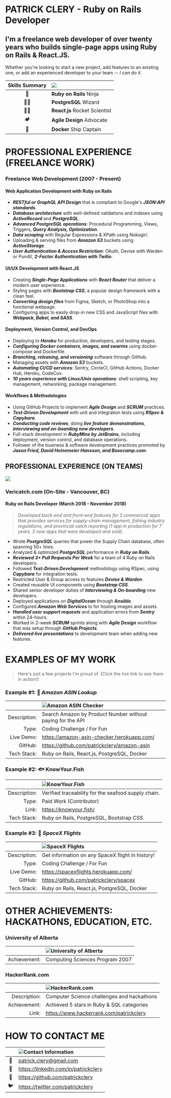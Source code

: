 PATRICK CLERY - Ruby on Rails Developer
=======================================

I'm a freelance web developer of over twenty years who builds
single-page apps using **Ruby on Rails & React.JS**.
----------------------------------------------------

Whether you're looking to start a new project, add features to an
existing one, or add an experienced developer to your team -- *I can do
it*.

|     Skills Summary     | ![](https://git.io/JfOTA)                |
|:----------------------:|:-----------------------------------------|
| :martial_arts_uniform: | **Ruby on Rails** Ninja                  |
|   :man_technologist:   | **PostgreSQL** Wizard                    |
|    :man_astronaut:     | **React.js** Rocket Scientist            |
|       :camping:        | **Agile Design** Advocate                |
|        :whale:         | **Docker** Ship Captain                  |

<div style="page-break-after: always"></div>


# PROFESSIONAL EXPERIENCE (FREELANCE WORK)

### Freelance Web Development (2007 - Present)

#### Web Application Development with Ruby on Rails

- ***RESTful or GraphQL API Design*** that is compliant to Google's
  ***JSON:API standards***.
- ***Database architecture*** with well-defined validations and indexes
  using ***ActiveRecord*** and ***PostgreSQL***.
- ***Advanced PostgreSQL operations***: Procedural Programming, Views,
  Triggers, ***Query Analysis, Optimization***.
- ***Data scraping*** with Regular Expressions & XPath using Nokogiri.
- Uploading & serving files from ***Amazon S3*** buckets using
  ***ActiveStorage***.
- ***User Authentication & Access Restriction***: OAuth, Devise with
  Warden or Pundit, ***2-Factor Authentication with Twilio***.

#### UI/UX Development with React.JS

- Creating ***Single-Page Applications*** with ***React Router*** that
  deliver a modern user experience.
- Styling pages with ***Bootstrap CSS***, a popular design framework
  with a clean feel.
- ***Converting design files*** from Figma, Sketch, or PhotoShop into a
  functional webpage.
- Configuring apps to easily drop-in new CSS and JavaScript files with
  ***Webpack, Babel, and SASS***.

#### Deployment, Version Control, and DevOps

- Deploying to ***Heroku*** for production, developers, and testing
  stages.
- ***Configuring Docker containers, images, and swarms*** using
  docker-compose and Dockerfile.
- ***Branching, releasing, and versioning*** software through GitHub.
- Managing assets with ***Amazon S3*** buckets.
- ***Automating CI/CD services***: Sentry, CircleCI, GitHub Actions,
  Docker Hub, Heroku, CodeCov.
- ***10 years experience with Linux/Unix operations***: shell scripting,
  key management, networking, package management.

#### Workflows & Methodologies

- Using GitHub Projects to implement ***Agile Design*** and ***SCRUM***
  practices.
- ***Test-Driven Development*** with unit and integration tests using
  ***RSpec & Capybara***.
- ***Conducting code reviews***, doing ***live feature
  demonstrations***, ***interviewing and on-boarding new developers***.
- Full-stack development in ***RubyMine by JetBrains***, including
  deployment, version control, and database operations.
- Follower of the business & software development practices promoted by
  ***Jason Fried, David Heinemeier Hansson, and Basecamp.com***.

<div style="page-break-after: always"></div>


## PROFESSIONAL EXPERIENCE (ON TEAMS)

![](https://git.io/JfOk2)

### Vericatch.com (On-Site - Vancouver, BC)

#### Ruby on Rails Developer (March 2018 - November 2018)

>*Developed back-end and front-end features for 3 commercial apps that
>provides services for supply-chain management, fishing industry
>regulations, and provincial catch reporting (1 app in production for 7
>years, 2 new apps that were developed and sold).*

- Wrote ***PostgreSQL*** queries that power the Supply Chain database,
  often spanning 50+ lines.
- Analyzed & optimized ***PostgreSQL*** performance in ***Ruby on
  Rails***.
- ***Reviewed 3+ Pull Requests Per Week*** for a team of 4 Ruby on Rails
  developers.
- Followed ***Test-Driven Development*** methodology using RSpec, using
  ***Capybara*** for integration tests.
- Restricted User & Group access to features ***Devise & Warden***.
- Created reusable UI components using ***Bootstrap CSS***.
- Shared senior developer duties of ***Interviewing & On-boarding*** new
  developers.
- Deployed applications on ***DigitalOcean*** through ***Ansible***.
- Configured ***Amazon Web Services*** to for hosting images and assets.
- ***Handled user support requests*** and application errors from
  ***Sentry*** within 24-hours.
- Worked in 2-week ***SCRUM*** sprints along with ***Agile Design***
  workflow that was setup through ***GitHub Projects***.
- ***Delivered live presentations*** to development team when adding new
  features.

<div style="page-break-after: always"></div>


# EXAMPLES OF MY WORK

> Here's just a few projects I'm proud of. (Click the live link to see
> them in action!)

### Example #1: :shopping_cart: *Amazon ASIN Lookup*

|              | ![Amazon ASIN Checker](https://git.io/JfOTx)               |
|-------------:|:-----------------------------------------------------------|
| Description: | Search Amazon by Product Number without paying for the API |
|        Type: | Coding Challenge / For Fun                                 |
|   Live Demo: | https://amazon-asin-checker.herokuapp.com/                 |
|      GitHub: | https://github.com/patrickclery/amazon-asin                |
|  Tech Stack: | Ruby on Rails, React.js, PostgreSQL, Docker                |

<div style="page-break-after: always"></div>


### Example #2: :fish: KnowYour.Fish

|              | ![KnowYour.Fish](https://git.io/JfOkv)              |
|-------------:|:----------------------------------------------------|
| Description: | Verified traceability for the seafood supply chain. |
|        Type: | Paid Work (Contributor)                             |
|        Link: | https://knowyour.fish/                              |
|  Tech Stack: | Ruby on Rails, PostgreSQL, Bootstrap CSS            |

<div style="page-break-after: always"></div>


### Example #3: :rocket: *SpaceX Flights*

|              | ![SpaceX Flights](https://git.io/JfOkJ)          |
|-------------:|:-------------------------------------------------|
| Description: | Get information on any SpaceX flight in history! |
|        Type: | Coding Challenge / For Fun                       |
|   Live Demo: | https://spacexflights.herokuapp.com/             |
|      GitHub: | https://github.com/patrickclery/spacex           |
|  Tech Stack: | Ruby on Rails, React.js, PostgreSQL, Docker      |

<div style="page-break-after: always"></div>


OTHER ACHIEVEMENTS: HACKATHONS, EDUCATION, ETC.
===============================================

### University of Alberta

|              | ![University of Alberta](https://git.io/JfOtc) |
|-------------:|:-----------------------------------------------|
| Achievement: | Computing Sciences Program 2007                |

### HackerRank.com

|              | ![HackerRank.com](https://git.io/JfOkq)    |
|-------------:|:-------------------------------------------|
| Description: | Computer Science challenges and hackathons |
| Achievement: | Achieved 5 stars in Ruby & SQL categories  |
|        Link: | https://www.hackerrank.com/patrickclery    |

<div style="page-break-after: always"></div>


# HOW TO CONTACT ME

|                       | ![Contact Information](https://git.io/JfOkY) |
|:---------------------:|:---------------------------------------------|
|        :email:        | patrick.clery@gmail.com                      |
| :busts_in_silhouette: | https://linkedin.com/in/patrickclery         |
|       :octopus:       | https://github.com/patrickclery              |
|        :bird:         | https://twitter.com/patrickclery             |

